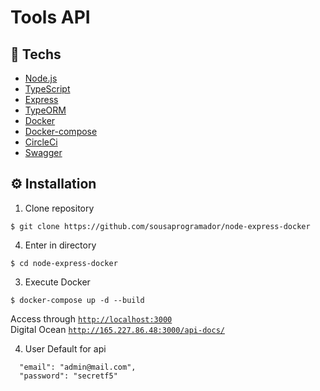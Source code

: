 # Tools API
## 🚀 Techs
- [Node.js](https://nodejs.org/en/)
- [TypeScript](https://www.typescriptlang.org/)
- [Express](https://expressjs.com/)
- [TypeORM](https://typeorm.io/)
- [Docker](https://www.docker.com/)
- [Docker-compose](https://docs.docker.com/compose/)
- [CircleCi](https://circleci.com/)
- [Swagger](https://swagger.io/)
## ⚙ Installation
1. Clone repository
```console
$ git clone https://github.com/sousaprogramador/node-express-docker
```
4. Enter in directory
```console
$ cd node-express-docker
```
3. Execute Docker
```console
$ docker-compose up -d --build
```
Access through [`http://localhost:3000`](http://127.0.0.1:3000/)<br>
Digital Ocean [`http://165.227.86.48:3000/api-docs/`](http://165.227.86.48:3000/api-docs/)

4. User Default for api
```console
  "email": "admin@mail.com",
  "password": "secretf5"
```

